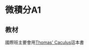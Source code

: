 # 微積分A1

## 教材

國際班主要會用[Thomas' Caculus](https://www.pearson.com/store/p/thomas-calculus/P100002572722/9780134438986)這本書
